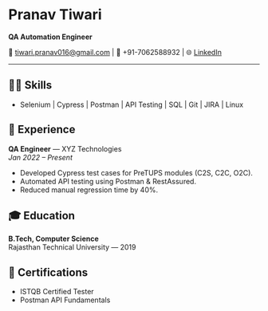 # Pranav Tiwari  
**QA Automation Engineer**  

📧 tiwari.pranav016@gmail.com | 📱 +91-7062588932 | 🌐 [LinkedIn](www.linkedin.com/in/pranav-tiwari-392bb7201)

---

## 👨‍💻 Skills
- Selenium | Cypress | Postman | API Testing | SQL | Git | JIRA | Linux

## 🏢 Experience
**QA Engineer** — XYZ Technologies  
*Jan 2022 – Present*  
- Developed Cypress test cases for PreTUPS modules (C2S, C2C, O2C).
- Automated API testing using Postman & RestAssured.
- Reduced manual regression time by 40%.

## 🎓 Education
**B.Tech, Computer Science**  
Rajasthan Technical University — 2019

## 📄 Certifications
- ISTQB Certified Tester
- Postman API Fundamentals
